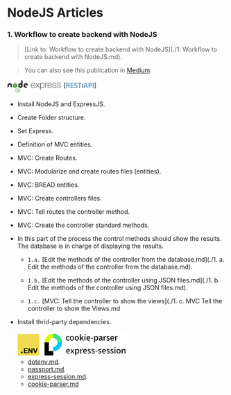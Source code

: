 # NodeJS Articles

### 1. Workflow to create backend with NodeJS

> [Link to: Workflow to create backend with NodeJS](./1. Workflow to create backend with NodeJS.md).

> You can also see this publication in [Medium](https://jpdevm.medium.com/workflow-to-create-backend-with-nodejs-b2ec0efd78d0).

<img src="./Images_docs/1. Workflow to create backend with NodeJS/frameworks_logos.png" alt="frameworks_logos" style="zoom:20%;" />

- Install NodeJS and ExpressJS.

- Create Folder structure.

- Set Express.

- Definition of MVC entities.

- MVC: Create Routes.

- MVC: Modularize and create routes files (entities).

- MVC: BREAD entities.

- MVC: Create controllers files.

- MVC: Tell routes the controller method.

- MVC: Create the controller standard methods.

- In this part of the process the control methods should show the results. The database is in charge of displaying the results.

  - `1.a.` [Edit the methods of the controller from the database.md](./1. a. Edit the methods of the controller from the database.md).

  - `1.b.` [Edit the methods of the controller using JSON files.md](./1. b. Edit the methods of the controller using JSON files.md).

  - `1.c.` [MVC: Tell the controller to show the views](./1. c. MVC Tell the controller to show the Views.md

- Install thrid-party dependencies.

  <img src="Images_docs/1. Workflow to create backend with NodeJS/Thrid-party-dependencies-logos.png" alt="Thrid-party-dependencies-logos" style="zoom:25%;" />

  - [dotenv.md](./dotenv.md).
  - [passport.md](./passport.md).
  - [express-session.md](./express-session).
  - [cookie-parser.md](./cookie-parser.md)
